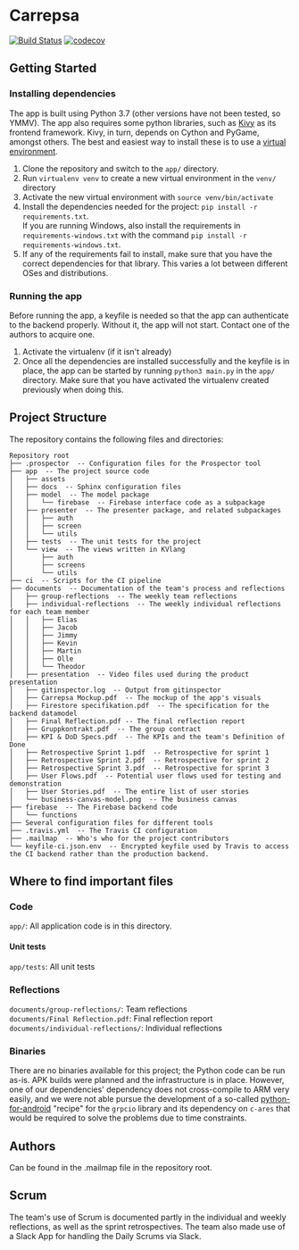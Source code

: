 # Carrepsa
[![Build Status](https://travis-ci.com/pilino1234/DAT256.svg?token=XyHcbxehB8TtpGq4DuFW&branch=dev)](https://travis-ci.com/pilino1234/DAT256) [![codecov](https://codecov.io/gh/pilino1234/DAT256/branch/dev/graph/badge.svg?token=yX3pyaI7TF)](https://codecov.io/gh/pilino1234/DAT256)

## Getting Started
### Installing dependencies
The app is built using Python 3.7 (other versions have not been tested, so YMMV).
The app also requires some python libraries, such as [Kivy](https://github.com/kivy/kivy) as its frontend framework. Kivy, in turn, depends on Cython and PyGame, amongst others. The best and easiest way to install these is to use a [virtual environment](https://virtualenv.pypa.io/en/latest/).

1. Clone the repository and switch to the `app/` directory.
1. Run `virtualenv venv` to create a new virtual environment in the `venv/` directory
1. Activate the new virtual environment with `source venv/bin/activate`
1. Install the dependencies needed for the project: `pip install -r requirements.txt`.  
If you are running Windows, also install the requirements in `requirements-windows.txt` with the command `pip install -r requirements-windows.txt`.
1. If any of the requirements fail to install, make sure that you have the correct dependencies for that library. This varies a lot between different OSes and distributions.

### Running the app
Before running the app, a keyfile is needed so that the app can authenticate to the backend properly. Without it, the app will not start. Contact one of the authors to acquire one.

1. Activate the virtualenv (if it isn't already)
1. Once all the dependencies are installed successfully and the keyfile is in place, the app can be started by running `python3 main.py` in the `app/` directory. Make sure that you have activated the virtualenv created previously when doing this.

## Project Structure
The repository contains the following files and directories:

```
Repository root
├── .prospector  -- Configuration files for the Prospector tool
├── app  -- The project source code
│   ├── assets
│   ├── docs  -- Sphinx configuration files
│   ├── model  -- The model package
│   │   └── firebase  -- Firebase interface code as a subpackage
│   ├── presenter  -- The presenter package, and related subpackages
│   │   ├── auth
│   │   ├── screen
│   │   └── utils
│   ├── tests  -- The unit tests for the project
│   └── view  -- The views written in KVlang
│       ├── auth
│       ├── screens
│       └── utils
├── ci  -- Scripts for the CI pipeline
├── documents  -- Documentation of the team's process and reflections
│   ├── group-reflections  -- The weekly team reflections
│   ├── individual-reflections  -- The weekly individual reflections for each team member
│   │   ├── Elias
│   │   ├── Jacob
│   │   ├── Jimmy
│   │   ├── Kevin
│   │   ├── Martin
│   │   ├── Olle
│   │   └── Theodor
│   ├── presentation  -- Video files used during the product presentation
│   ├── gitinspector.log  -- Output from gitinspector
│   ├── Carrepsa Mockup.pdf  -- The mockup of the app's visuals
│   ├── Firestore specifikation.pdf  -- The specification for the backend datamodel
│   ├── Final Reflection.pdf -- The final reflection report
│   ├── Gruppkontrakt.pdf  -- The group contract
│   ├── KPI & DoD Specs.pdf  -- The KPIs and the team's Definition of Done
│   ├── Retrospective Sprint 1.pdf  -- Retrospective for sprint 1
│   ├── Retrospective Sprint 2.pdf  -- Retrospective for sprint 2
│   ├── Retrospective Sprint 3.pdf  -- Retrospective for sprint 3
│   ├── User Flows.pdf  -- Potential user flows used for testing and demonstration
│   ├── User Stories.pdf  -- The entire list of user stories
│   └── business-canvas-model.png  -- The business canvas
├── firebase  -- The Firebase backend code
│   └── functions
├── Several configuration files for different tools
├── .travis.yml  -- The Travis CI configuration
├── .mailmap  -- Who's who for the project contributors
└── keyfile-ci.json.env  -- Encrypted keyfile used by Travis to access the CI backend rather than the production backend.
```

## Where to find important files
### Code
`app/`: All application code is in this directory.

#### Unit tests
`app/tests`: All unit tests

### Reflections
`documents/group-reflections/`: Team reflections  
`documents/Final Reflection.pdf`: Final reflection report  
`documents/individual-reflections/`: Individual reflections

### Binaries
There are no binaries available for this project; the Python code can be run as-is. APK builds were planned and the infrastructure is in place. However, one of our dependencies' dependency does not cross-compile to ARM very easily, and we were not able pursue the development of a so-called [python-for-android](https://github.com/kivy/python-for-android) "recipe" for the `grpcio` library and its dependency on `c-ares` that would be required to solve the problems due to time constraints.

## Authors
Can be found in the .mailmap file in the repository root.

## Scrum
The team's use of Scrum is documented partly in the individual and weekly reflections, as well as the sprint retrospectives. The team also made use of a Slack App for handling the Daily Scrums via Slack.
